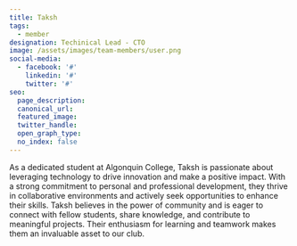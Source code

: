 ```yaml
---
title: Taksh
tags:
  - member
designation: Techinical Lead - CTO
image: /assets/images/team-members/user.png
social-media:
  - facebook: '#'
    linkedin: '#'
    twitter: '#'
seo:
  page_description:
  canonical_url: 
  featured_image: 
  twitter_handle: 
  open_graph_type:
  no_index: false
---
```

As a dedicated student at Algonquin College, Taksh is passionate about leveraging technology to drive innovation and make a positive impact. With a strong commitment to personal and professional development, they thrive in collaborative environments and actively seek opportunities to enhance their skills. Taksh believes in the power of community and is eager to connect with fellow students, share knowledge, and contribute to meaningful projects. Their enthusiasm for learning and teamwork makes them an invaluable asset to our club.
